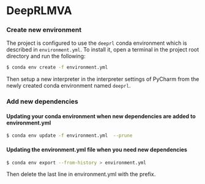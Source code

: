 # DeepRLMVA


### Create new environment 

The project is configured to use the `deeprl` conda environment which is described in `environment.yml`.
To install it, open a terminal in the project root directory and run the following:
```bash
$ conda env create -f environment.yml
```
Then setup a new interpreter in the interpreter settings of PyCharm from the newly created conda environment 
named `deeprl`.


### Add new dependencies

#### Updating your conda environment when new dependencies are added to environment.yml

```bash
$ conda env update -f environment.yml  --prune
```

#### Updating the environment.yml file when you need new dependencies

```bash
$ conda env export --from-history > environment.yml
```

Then delete the last line in environment.yml with the prefix.